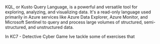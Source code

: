 KQL, or Kusto Query Language, is a powerful and versatile tool for exploring, analyzing, and visualizing data. It's a read-only language used primarily in Azure services like Azure Data Explorer, Azure Monitor, and Microsoft Sentinel to query and process large volumes of structured, semi-structured, and unstructured data. 

In KC7 - Detective Cyber Game Ive tackle some of exercises that 
